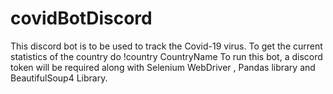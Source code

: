 # covidBotDiscord
This discord bot is to be used to track the Covid-19 virus.
To get the current statistics of the country do !country CountryName
To run this bot, a discord token will be required along with Selenium WebDriver , Pandas library and BeautifulSoup4 Library.
